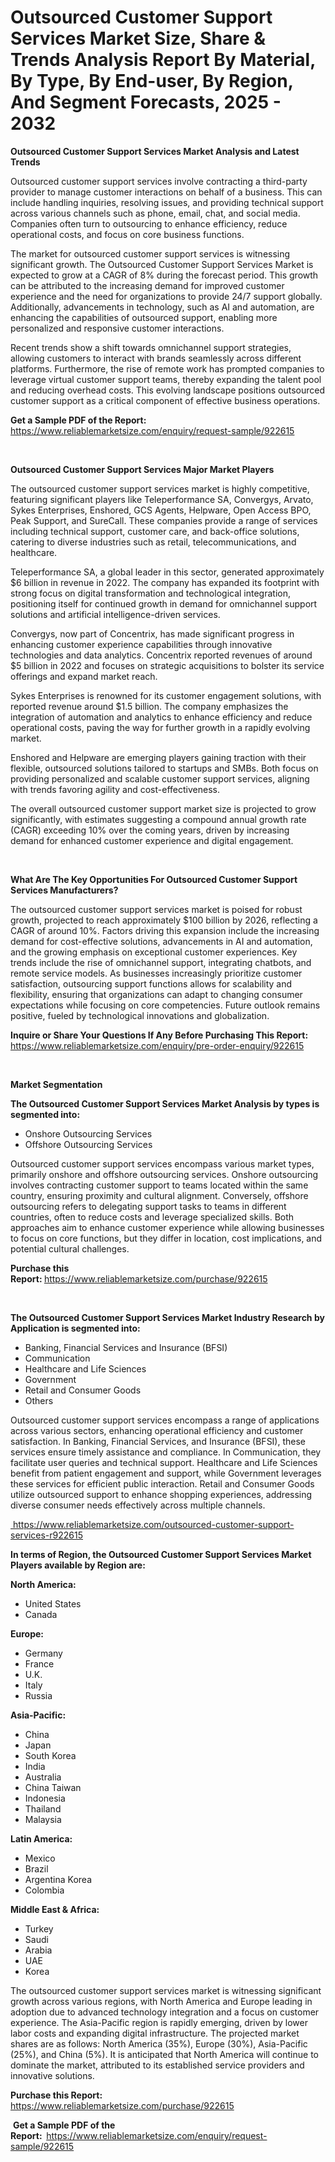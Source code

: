 <p><h1>Outsourced Customer Support Services Market Size, Share & Trends Analysis Report By Material, By Type, By End-user, By Region, And Segment Forecasts, 2025 - 2032</h1></p><p><strong>Outsourced Customer Support Services Market Analysis and Latest Trends</strong></p>
<p><p>Outsourced customer support services involve contracting a third-party provider to manage customer interactions on behalf of a business. This can include handling inquiries, resolving issues, and providing technical support across various channels such as phone, email, chat, and social media. Companies often turn to outsourcing to enhance efficiency, reduce operational costs, and focus on core business functions.</p><p>The market for outsourced customer support services is witnessing significant growth. The Outsourced Customer Support Services Market is expected to grow at a CAGR of 8% during the forecast period. This growth can be attributed to the increasing demand for improved customer experience and the need for organizations to provide 24/7 support globally. Additionally, advancements in technology, such as AI and automation, are enhancing the capabilities of outsourced support, enabling more personalized and responsive customer interactions. </p><p>Recent trends show a shift towards omnichannel support strategies, allowing customers to interact with brands seamlessly across different platforms. Furthermore, the rise of remote work has prompted companies to leverage virtual customer support teams, thereby expanding the talent pool and reducing overhead costs. This evolving landscape positions outsourced customer support as a critical component of effective business operations.</p></p>
<p><strong>Get a Sample PDF of the Report:&nbsp;</strong> <a href="https://www.reliablemarketsize.com/enquiry/request-sample/922615?utm_campaign=2993&utm_medium=2&utm_source=Github&utm_content=ia&utm_term=18042025&utm_id=outsourced-customer-support-services">https://www.reliablemarketsize.com/enquiry/request-sample/922615</a></p>
<p>&nbsp;</p>
<p><strong>Outsourced Customer Support Services Major Market Players</strong></p>
<p><p>The outsourced customer support services market is highly competitive, featuring significant players like Teleperformance SA, Convergys, Arvato, Sykes Enterprises, Enshored, GCS Agents, Helpware, Open Access BPO, Peak Support, and SureCall. These companies provide a range of services including technical support, customer care, and back-office solutions, catering to diverse industries such as retail, telecommunications, and healthcare.</p><p>Teleperformance SA, a global leader in this sector, generated approximately $6 billion in revenue in 2022. The company has expanded its footprint with strong focus on digital transformation and technological integration, positioning itself for continued growth in demand for omnichannel support solutions and artificial intelligence-driven services. </p><p>Convergys, now part of Concentrix, has made significant progress in enhancing customer experience capabilities through innovative technologies and data analytics. Concentrix reported revenues of around $5 billion in 2022 and focuses on strategic acquisitions to bolster its service offerings and expand market reach.</p><p>Sykes Enterprises is renowned for its customer engagement solutions, with reported revenue around $1.5 billion. The company emphasizes the integration of automation and analytics to enhance efficiency and reduce operational costs, paving the way for further growth in a rapidly evolving market.</p><p>Enshored and Helpware are emerging players gaining traction with their flexible, outsourced solutions tailored to startups and SMBs. Both focus on providing personalized and scalable customer support services, aligning with trends favoring agility and cost-effectiveness.</p><p>The overall outsourced customer support market size is projected to grow significantly, with estimates suggesting a compound annual growth rate (CAGR) exceeding 10% over the coming years, driven by increasing demand for enhanced customer experience and digital engagement.</p></p>
<p>&nbsp;</p>
<p><strong>What Are The Key Opportunities For Outsourced Customer Support Services Manufacturers?</strong></p>
<p><p>The outsourced customer support services market is poised for robust growth, projected to reach approximately $100 billion by 2026, reflecting a CAGR of around 10%. Factors driving this expansion include the increasing demand for cost-effective solutions, advancements in AI and automation, and the growing emphasis on exceptional customer experiences. Key trends include the rise of omnichannel support, integrating chatbots, and remote service models. As businesses increasingly prioritize customer satisfaction, outsourcing support functions allows for scalability and flexibility, ensuring that organizations can adapt to changing consumer expectations while focusing on core competencies. Future outlook remains positive, fueled by technological innovations and globalization.</p></p>
<p><strong>Inquire or Share Your Questions If Any Before Purchasing This Report:</strong> <a href="https://www.reliablemarketsize.com/enquiry/pre-order-enquiry/922615?utm_campaign=2993&utm_medium=2&utm_source=Github&utm_content=ia&utm_term=18042025&utm_id=outsourced-customer-support-services">https://www.reliablemarketsize.com/enquiry/pre-order-enquiry/922615</a></p>
<p>&nbsp;</p>
<p><strong>Market Segmentation</strong></p>
<p><strong>The Outsourced Customer Support Services Market Analysis by types is segmented into:</strong></p>
<p><ul><li>Onshore Outsourcing Services</li><li>Offshore Outsourcing Services</li></ul></p>
<p><p>Outsourced customer support services encompass various market types, primarily onshore and offshore outsourcing services. Onshore outsourcing involves contracting customer support to teams located within the same country, ensuring proximity and cultural alignment. Conversely, offshore outsourcing refers to delegating support tasks to teams in different countries, often to reduce costs and leverage specialized skills. Both approaches aim to enhance customer experience while allowing businesses to focus on core functions, but they differ in location, cost implications, and potential cultural challenges.</p></p>
<p><strong>Purchase this Report:&nbsp;</strong><a href="https://www.reliablemarketsize.com/purchase/922615?utm_campaign=2993&utm_medium=2&utm_source=Github&utm_content=ia&utm_term=18042025&utm_id=outsourced-customer-support-services">https://www.reliablemarketsize.com/purchase/922615</a></p>
<p>&nbsp;</p>
<p><strong>The Outsourced Customer Support Services Market Industry Research by Application is segmented into:</strong></p>
<p><ul><li>Banking, Financial Services and Insurance (BFSI)</li><li>Communication</li><li>Healthcare and Life Sciences</li><li>Government</li><li>Retail and Consumer Goods</li><li>Others</li></ul></p>
<p><p>Outsourced customer support services encompass a range of applications across various sectors, enhancing operational efficiency and customer satisfaction. In Banking, Financial Services, and Insurance (BFSI), these services ensure timely assistance and compliance. In Communication, they facilitate user queries and technical support. Healthcare and Life Sciences benefit from patient engagement and support, while Government leverages these services for efficient public interaction. Retail and Consumer Goods utilize outsourced support to enhance shopping experiences, addressing diverse consumer needs effectively across multiple channels.</p></p>
<p><a href="https://www.reliablemarketsize.com/outsourced-customer-support-services-r922615?utm_campaign=2993&utm_medium=2&utm_source=Github&utm_content=ia&utm_term=18042025&utm_id=outsourced-customer-support-services">&nbsp;https://www.reliablemarketsize.com/outsourced-customer-support-services-r922615</a></p>
<p><strong>In terms of Region, the Outsourced Customer Support Services Market Players available by Region are:</strong></p>
<p>
    <p> <strong> North America: </strong>
        <ul>
            <li>United States</li>
            <li>Canada</li>
        </ul>
        </p> 
    <p> <strong> Europe: </strong>
        <ul>
            <li>Germany</li>
            <li>France</li>
            <li>U.K.</li>
            <li>Italy</li>
            <li>Russia</li>
        </ul>
        </p> 
    <p> <strong> Asia-Pacific: </strong>
        <ul>
            <li>China</li>
            <li>Japan</li>
            <li>South Korea</li>
            <li>India</li>
            <li>Australia</li>
            <li>China Taiwan</li>
            <li>Indonesia</li>
            <li>Thailand</li>
            <li>Malaysia</li>
        </ul>
        </p> 
    <p> <strong> Latin America: </strong>
        <ul>
            <li>Mexico</li>
            <li>Brazil</li>
            <li>Argentina Korea</li>
            <li>Colombia</li>
        </ul>
        </p> 
    <p> <strong> Middle East & Africa: </strong>
        <ul>
            <li>Turkey</li>
            <li>Saudi</li>
            <li>Arabia</li>
            <li>UAE</li>
            <li>Korea</li>
        </ul>
    </p>
    </p>
<p><p>The outsourced customer support services market is witnessing significant growth across various regions, with North America and Europe leading in adoption due to advanced technology integration and a focus on customer experience. The Asia-Pacific region is rapidly emerging, driven by lower labor costs and expanding digital infrastructure. The projected market shares are as follows: North America (35%), Europe (30%), Asia-Pacific (25%), and China (5%). It is anticipated that North America will continue to dominate the market, attributed to its established service providers and innovative solutions.</p></p>
<p><strong>Purchase this Report: </strong><a href="https://www.reliablemarketsize.com/purchase/922615?utm_campaign=2993&utm_medium=2&utm_source=Github&utm_content=ia&utm_term=18042025&utm_id=outsourced-customer-support-services">https://www.reliablemarketsize.com/purchase/922615</a></p>
<p>&nbsp;<strong>Get a Sample PDF of the Report:&nbsp;&nbsp;</strong><a href="https://www.reliablemarketsize.com/enquiry/request-sample/922615?utm_campaign=2993&utm_medium=2&utm_source=Github&utm_content=ia&utm_term=18042025&utm_id=outsourced-customer-support-services">https://www.reliablemarketsize.com/enquiry/request-sample/922615</a></p>
<p><strong></strong></p>
<p><p></p><p></p><p></p></p>